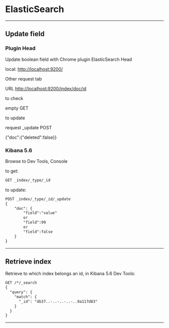 # ElasticSearch

***

## Update field

### Plugin Head

Update boolean field with Chrome plugin ElasticSearch Head

local: <http://localhost:9200/>

Other request tab

URL <http://localhost:9200/index/doc/id>

to check

empty GET

to update

request _update POST

{"doc":{"deleted":false}}

### Kibana 5.6

Browse to Dev Tools, Console

to get:

```txt
GET _index/_type/_id
```

to update:

```txt
POST _index/_type/_id/_update
{
    "doc": {
        "field":"value"
        or
        "field":99
        or
        "field":false
    }
}
```

***

## Retrieve index

Retrieve to which index belongs an id, in Kibana 5.6 Dev Tools:

```txt
GET /*/_search
{
  "query": {
    "match": {
      "_id": "db37..-..-..-..-..9a117d83"
    }
  }
}
```

***
